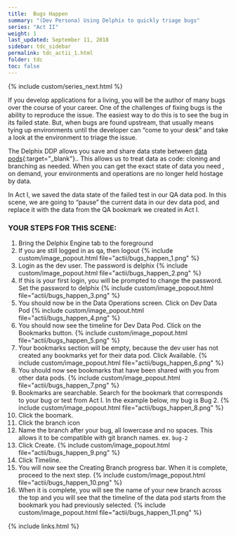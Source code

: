 ```yaml
---
title:  Bugs Happen
summary: "(Dev Persona) Using Delphix to quickly triage bugs"
series: "Act II"
weight: 1
last_updated: September 11, 2018
sidebar: tdc_sidebar
permalink: tdc_actii_1.html
folder: tdc
toc: false
---
```

<!-- {% include custom/series.html %} -->
{% include custom/series_next.html %}

If you develop applications for a living, you will be the author of many bugs over the course of your career. One of the challenges of fixing bugs is the ability to reproduce the issue. The easiest way to do this is to see the bug in its failed state. But, when bugs are found upstream, that usually means tying up environments until the developer can “come to your desk” and take a look at the environment to triage the issue.

The Delphix DDP allows you save and share data state between [data pods](https://www.delphix.com/platform/data-pod){:target="_blank"}.. This allows us to treat data as code: cloning and branching as needed. When you can get the exact state of data you need , on demand, your environments and operations are no longer held hostage by data.

In Act I, we saved the data state of the failed test in our QA data pod. In this scene, we are going to “pause” the current data in our dev data pod, and replace it with the data from the QA bookmark we created in Act I.

### YOUR STEPS FOR THIS SCENE:

1. Bring the Delphix Engine tab to the foreground
2. If you are still logged in as qa, then logout
   {% include custom/image_popout.html file="actii/bugs_happen_1.png" %}
3. Login as the dev user. The password is delphix
   {% include custom/image_popout.html file="actii/bugs_happen_2.png" %}
4. If this is your first login, you will be prompted to change the password. Set the password to delphix
   {% include custom/image_popout.html file="actii/bugs_happen_3.png" %}
5. You should now be in the Data Operations screen. Click on Dev Data Pod
   {% include custom/image_popout.html file="actii/bugs_happen_4.png" %}
6. You should now see the timeline for Dev Data Pod. Click on the Bookmarks button.
   {% include custom/image_popout.html file="actii/bugs_happen_5.png" %}
7. Your bookmarks section will be empty, because the dev user has not created any bookmarks yet for their data pod. Click Available.
   {% include custom/image_popout.html file="actii/bugs_happen_6.png" %}
8. You should now see bookmarks that have been shared with you from other data pods.
   {% include custom/image_popout.html file="actii/bugs_happen_7.png" %}
9. Bookmarks are searchable. Search for the bookmark that corresponds to your bug or test from Act I. In the example below, my bug is Bug 2.
   {% include custom/image_popout.html file="actii/bugs_happen_8.png" %}
10. Click the boomark.
11. Click the branch icon
12. Name the branch after your bug, all lowercase and no spaces. This allows it to be compatible with git branch names. ex. `bug-2`
13. Click Create.
    {% include custom/image_popout.html file="actii/bugs_happen_9.png" %}
14. Click Timeline.
15. You will now see the Creating Branch progress bar. When it is complete, proceed to the next step.
    {% include custom/image_popout.html file="actii/bugs_happen_10.png" %}
16. When it is complete, you will see the name of your new branch across the top and you will see that the timeline of the data pod starts from the bookmark you had previously selected.
    {% include custom/image_popout.html file="actii/bugs_happen_11.png" %}

{% include links.html %}
